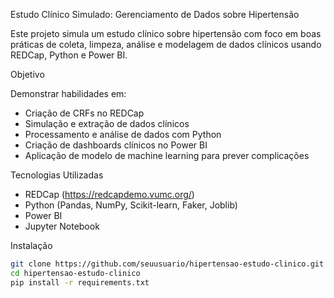  Estudo Clínico Simulado: Gerenciamento de Dados sobre Hipertensão

Este projeto simula um estudo clínico sobre hipertensão com foco em boas práticas de coleta, limpeza, análise e modelagem de dados clínicos usando REDCap, Python e Power BI.

 Objetivo

Demonstrar habilidades em:
- Criação de CRFs no REDCap
- Simulação e extração de dados clínicos
- Processamento e análise de dados com Python
- Criação de dashboards clínicos no Power BI
- Aplicação de modelo de machine learning para prever complicações

 Tecnologias Utilizadas

- REDCap (https://redcapdemo.vumc.org/)
- Python (Pandas, NumPy, Scikit-learn, Faker, Joblib)
- Power BI
- Jupyter Notebook

 Instalação

```bash
git clone https://github.com/seuusuario/hipertensao-estudo-clinico.git
cd hipertensao-estudo-clinico
pip install -r requirements.txt

